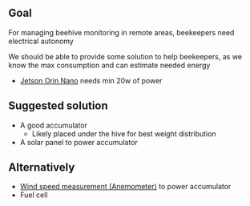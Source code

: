 ## Goal

For managing beehive monitoring in remote areas, beekeepers need electrical autonomy

We should be able to provide some solution to help beekeepers, as we know the max consumption and can estimate needed energy

- [Jetson Orin Nano](https://www.notion.so/Jetson-Orin-Nano-0432edfb44f748a6874c41ddefa7f69c?pvs=21) needs min 20w of power

## Suggested solution
- A good accumulator
    - Likely placed under the hive for best weight distribution
- A solar panel to power accumulator

## Alternatively
- [Wind speed measurement (Anemometer)](https://www.notion.so/Wind-speed-measurement-Anemometer-519c03daeec041cfabcbe74087e46e7e?pvs=21) to power accumulator
- Fuel cell